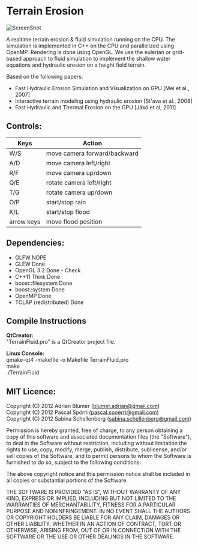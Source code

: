 Terrain Erosion
===========

![ScreenShot](https://raw.github.com/karhu/terrain-erosion/master/screenshot.png)

A realtime terrain erosion & fluid simulation running on the CPU. The simulation is implemented in C++ on the CPU and parallelized using OpenMP. Rendering is done using OpenGL. We use the eulerian or grid-based approach to fluid simulation to implement the shallow water equations and hydraulic erosion on a height field terrain.

Based on the following papers:
- Fast Hydraulic Erosion Simulation and Visualization on GPU [Mei et al., 2007]
- Interactive terrain modeling using hydraulic erosion [St'ava et al., 2008]
- Fast Hydraulic and Thermal Erosion on the GPU [Jákó et al, 2011]

## Controls:

| Keys       | Action                       |
| -----------|------------------------------|
| W/S        | move camera forward/backward |
| A/D        | move camera left/right       |
| R/F        | move camera up/down          |
| Q/E        | rotate camera left/right     |
| T/G        | rotate camera up/down        |
| O/P        | start/stop rain              |
| K/L        | start/stop flood             |
| arrow keys | move flood position          |

## Dependencies:

- GLFW NOPE
- GLEW Done
- OpenGL 3.2 Done - Check
- C++11  Think Done
- boost::filesystem  Done
- boost::system Done
- OpenMP Done
- TCLAP (redistributed) Done

## Compile Instructions

**QtCreator:**  
"TerrainFluid.pro" is a QtCreator project file.

**Linux Console:**  
qmake-qt4 -makefile -o Makefile TerrainFluid.pro  
make  
./TerrainFluid  


## MIT Licence:

Copyright (C) 2012 Adrian Blumer (blumer.adrian@gmail.com)  
Copyright (C) 2012 Pascal Spörri (pascal.spoerri@gmail.com)  
Copyright (C) 2012 Sabina Schellenberg (sabina.schellenberg@gmail.com)  

Permission is hereby granted, free of charge, to any person obtaining a copy of this software and associated documentation files (the "Software"), to deal in the Software without restriction, including without limitation the rights to use, copy, modify, merge, publish, distribute, sublicense, and/or sell copies of the Software, and to permit persons to whom the Software is furnished to do so, subject to the following conditions:

The above copyright notice and this permission notice shall be included in all copies or substantial portions of the Software.

THE SOFTWARE IS PROVIDED "AS IS", WITHOUT WARRANTY OF ANY KIND, EXPRESS OR IMPLIED, INCLUDING BUT NOT LIMITED TO THE WARRANTIES OF MERCHANTABILITY, FITNESS FOR A PARTICULAR PURPOSE AND NONINFRINGEMENT. IN NO EVENT SHALL THE AUTHORS OR COPYRIGHT HOLDERS BE LIABLE FOR ANY CLAIM, DAMAGES OR OTHER LIABILITY, WHETHER IN AN ACTION OF CONTRACT, TORT OR OTHERWISE, ARISING FROM, OUT OF OR IN CONNECTION WITH THE SOFTWARE OR THE USE OR OTHER DEALINGS IN THE SOFTWARE.
